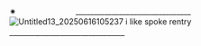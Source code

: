 ✷
　　　　　　　         ________________________________　　　　　　　　　
![Untitled13_20250616105237](https://github.com/user-attachments/assets/818acbb3-8038-4849-851d-98f4947b2fcf)
i like spoke
   rentry
        ________________________________　　　　　　　　　
